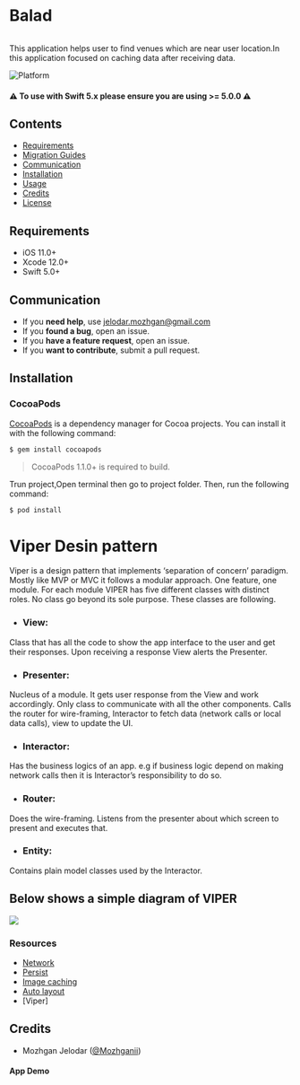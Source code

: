 # Balad
<img src="https://digitalagencynetwork.com/wp-content/uploads/2016/05/near-me-searches-google.jpg" alt="" />

This application helps user to find  venues  which are near user location.In this application focused on caching data after receiving data.

![Platform](https://img.shields.io/cocoapods/p/SnapKit.svg?style=flat)

#### ⚠️ **To use with Swift 5.x please ensure you are using >= 5.0.0** ⚠️ 

## Contents

- [Requirements](#requirements)
- [Migration Guides](#migration-guides)
- [Communication](#communication)
- [Installation](#installation)
- [Usage](#usage)
- [Credits](#credits)
- [License](#license)

## Requirements

- iOS 11.0+
- Xcode 12.0+
- Swift 5.0+

## Communication

- If you **need help**, use <a href="mailto:jelodar.mozhgan@gmail.com?">jelodar.mozhgan@gmail.com</a>
- If you **found a bug**, open an issue.
- If you **have a feature request**, open an issue.
- If you **want to contribute**, submit a pull request.


## Installation

### CocoaPods

[CocoaPods](http://cocoapods.org) is a dependency manager for Cocoa projects. You can install it with the following command:

```bash
$ gem install cocoapods
```

> CocoaPods 1.1.0+ is required to build.

Trun project,Open terminal then go to project folder. Then, run the following command:

```bash
$ pod install
```
# Viper Desin pattern
Viper is a design pattern that implements ‘separation of concern’ paradigm. Mostly like MVP or MVC it follows a modular approach. One feature, one module. For each module VIPER has five different classes with distinct roles. No class go beyond its sole purpose. These classes are following.
- ### View:
Class that has all the code to show the app interface to the user and get their responses. Upon receiving a response View alerts the Presenter.
- ### Presenter:
Nucleus of a module. It gets user response from the View and work accordingly. Only class to communicate with all the other components. Calls the router for wire-framing, Interactor to fetch data (network calls or local data calls), view to update the UI.
- ### Interactor:
Has the business logics of an app. e.g if business logic depend on making network calls then it is Interactor’s responsibility to do so.
- ### Router: 
 Does the wire-framing. Listens from the presenter about which screen to present and executes that.
- ###  Entity: 
 Contains plain model classes used by the Interactor.
## Below shows a simple diagram of VIPER
[![](https://miro.medium.com/max/1400/1*-Mfew6qvLQ-t-DSOkY23Aw.png)](https://miro.medium.com/max/1400/1*-Mfew6qvLQ-t-DSOkY23Aw.png)


### Resources

- [Network](https://github.com/Moya/Moya)
- [Persist](https://github.com/realm/realm-cocoa)
- [Image caching](https://github.com/onevcat/Kingfisher)
- [Auto layout](https://github.com/SnapKit/SnapKit)
- [Viper] 
## Credits

- Mozhgan Jelodar ([@Mozhganii](https://twitter.com/Mozhganii))

#### App Demo
<img src="https://github.com/mozhgan/NearMe/blob/develop/Simulator%20Screen%20Shot%20-%20iPhone%2011%20-%202021-03-31%20at%2016.25.10.png" alt="" />
<img src="https://github.com/mozhgan/NearMe/blob/develop/Simulator%20Screen%20Shot%20-%20iPhone%2011%20-%202021-03-31%20at%2016.25.18.png" alt="" />
<img src="https://github.com/mozhgan/NearMe/blob/develop/Simulator%20Screen%20Shot%20-%20iPhone%2011%20-%202021-03-31%20at%2016.29.45.png" alt="" />
<img src="https://github.com/mozhgan/NearMe/blob/develop/Simulator%20Screen%20Shot%20-%20iPhone%2011%20-%202021-03-31%20at%2016.29.51.png" alt="" />



